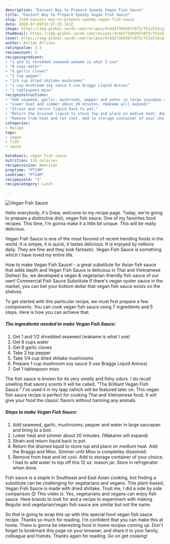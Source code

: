 ```yaml
---
description: "Easiest Way to Prepare Speedy Vegan Fish Sauce"
title: "Easiest Way to Prepare Speedy Vegan Fish Sauce"
slug: 2160-easiest-way-to-prepare-speedy-vegan-fish-sauce
date: 2020-07-09T22:57:25.161Z
image: https://img-global.cpcdn.com/recipes/4c4d273b0387c075/751x532cq70/vegan-fish-sauce-recipe-main-photo.jpg
thumbnail: https://img-global.cpcdn.com/recipes/4c4d273b0387c075/751x532cq70/vegan-fish-sauce-recipe-main-photo.jpg
cover: https://img-global.cpcdn.com/recipes/4c4d273b0387c075/751x532cq70/vegan-fish-sauce-recipe-main-photo.jpg
author: Adrian Allison
ratingvalue: 3.3
reviewcount: 3
recipeingredient:
- "1 and 12 shredded seaweed wakame is what I use"
- "6 cups water"
- "6 garlic cloves"
- "2 tsp pepper"
- "1/4 cup dried shitake mushrooms"
- "1 cup mushroom soy sauce I use Braggs Liquid Aninos"
- "1 tablespoon miso"
recipeinstructions:
- "Add seaweed, garlic, mushrooms, pepper and water in large saucepan and bring to a boil."
- "Lower heat and simmer about 20 minutes. (Wakame will expand)"
- "Strain and return liquid back to pot."
- "Return the drained liquid to stove top and place on medium heat. Add the Braggs and Miso. Simmer until Miso is completley dissolved."
- "Remove from heat and let cool. Add to storage container of your choice. I had to add water to top off this 12 oz. mason jar. Store in refrigerator when done."
categories:
- Recipe
tags:
- vegan
- fish
- sauce

katakunci: vegan fish sauce 
nutrition: 116 calories
recipecuisine: American
preptime: "PT19M"
cooktime: "PT34M"
recipeyield: "3"
recipecategory: Lunch

---
```



![Vegan Fish Sauce](https://img-global.cpcdn.com/recipes/4c4d273b0387c075/751x532cq70/vegan-fish-sauce-recipe-main-photo.jpg)

Hello everybody, it's Drew, welcome to my recipe page. Today, we're going to prepare a distinctive dish, vegan fish sauce. One of my favorites food recipes. This time, I'm gonna make it a little bit unique. This will be really delicious.

Vegan Fish Sauce is one of the most favored of recent trending foods in the world. It is simple, it is quick, it tastes delicious. It is enjoyed by millions daily. They are fine and they look fantastic. Vegan Fish Sauce is something which I have loved my entire life.

How to make Vegan Fish Sauce! - a great substitute for Asian fish sauce that adds depth and Vegan Fish Sauce is delicious in Thai and Vietnamese Dishes! So, we developed a vegan &amp; vegetarian-friendly fish sauce of our own! Commercial Fish Sauce Substitute If there&#39;s vegan oyster sauce in the market, you can bet your bottom dollar that vegan fish sauce exists on the shelves.


To get started with this particular recipe, we must first prepare a few components. You can cook vegan fish sauce using 7 ingredients and 5 steps. Here is how you can achieve that.

<!--inarticleads1-->

##### The ingredients needed to make Vegan Fish Sauce:

1. Get 1 and 1/2 shredded seaweed (wakame is what I use)
1. Get 6 cups water
1. Get 6 garlic cloves
1. Take 2 tsp pepper
1. Take 1/4 cup dried shitake mushrooms
1. Prepare 1 cup mushroom soy sauce (I use Braggs Liquid Aninos)
1. Get 1 tablespoon miso


The fish sauce is known for its very smelly and fishy odors. I do recall smelling that savory scents It will be called, &#34;The Brilliant Vegan Fish Sauce.&#34; I&#39;ve used it in my laap (which will be featured later on. This vegan fish sauce recipe is perfect for cooking Thai and Vietnamese food. It will give your food the classic flavors without harming any animals. 

<!--inarticleads2-->

##### Steps to make Vegan Fish Sauce:

1. Add seaweed, garlic, mushrooms, pepper and water in large saucepan and bring to a boil.
1. Lower heat and simmer about 20 minutes. (Wakame will expand)
1. Strain and return liquid back to pot.
1. Return the drained liquid to stove top and place on medium heat. Add the Braggs and Miso. Simmer until Miso is completley dissolved.
1. Remove from heat and let cool. Add to storage container of your choice. I had to add water to top off this 12 oz. mason jar. Store in refrigerator when done.


Fish sauce is a staple in Southeast and East Asian cooking, but finding a substitute can be challenging for vegetarians and vegans. This plant-based, Vegan Fish Sauce is made with dried shiitake. Trust me, I did a side by side comparison 😊 This video is. Yes, vegetarians and vegans can enjoy fish sauce. Here brands to look for and a recipe to experiment with making Regular and vegetarian/vegan fish sauce are similar but not the same. 

So that is going to wrap this up with this special food vegan fish sauce recipe. Thanks so much for reading. I'm confident that you can make this at home. There is gonna be interesting food in home recipes coming up. Don't forget to bookmark this page on your browser, and share it to your family, colleague and friends. Thanks again for reading. Go on get cooking!
